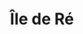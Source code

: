---
layout: voyage
icon-light: icon-ile-de-re-dark.svg
icon-dark: icon-ile-de-re-light.svg
title: "Île de Ré"
description: "Une de mes destinations favorites, j'y vais depuis de nombreuses années. Restaurants, plages, lieux touristiques… Voici les lieux que j'affectionne sur l'Île de Ré."
places:
   - a-l-ouest
   - au-qg-de-la-mer
   - bistrotteur
   - creme
   - fromagerie-gaidon
   - gillardeau-la-cabanajam
   - marche-de-la-flotte
   - marche-du-bois-plage-en-re
   - le-bariolé
   - la-cible
   - la-martiniere-latelier
   - la-martiniere-saint-clement-des-baleines
   - la-martiniere-saint-martin-de-re
   - la-part-des-anges
   - la-tribu
   - le-cervane
   - le-tout-du-cru
   - plage-de-gros-jonc
   - re-ostrea
   - zadore
---
